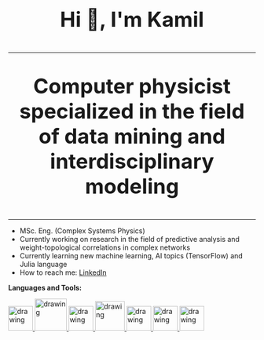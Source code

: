 <p align = "center" style="font-size:300%;"><b>Hi 👋, I'm Kamil</b></p>

---
<p align = "center" style="font-size:300%;"><b>Computer physicist specialized in the field of data mining and interdisciplinary modeling</b></p>

---

- MSc. Eng. (Complex Systems Physics)
- Currently working on research in the field of predictive analysis and weight-topological correlations in complex networks
- Currently learning new machine learning, AI topics (TensorFlow) and Julia language
- How to reach me: [LinkedIn](https://www.linkedin.com/in/kamil-orzechowski-75789225b/)


<b>Languages and Tools:</b>

<a href="https://www.python.org"> <img src="https://user-images.githubusercontent.com/62968263/215621257-7df61ba8-615c-416d-b0ea-700d88cdd932.svg" alt="drawing" width="50"/> </a> <a href="https://scikit-learn.org/stable/"> <img src="https://user-images.githubusercontent.com/62968263/215622224-c4542677-cc79-4145-bc9f-d399be5dfb3d.png" alt="drawing" width="65"/> </a> <a href="https://www.tensorflow.org"> <img src="https://user-images.githubusercontent.com/62968263/215622478-93cae3bd-5b50-4b53-8e1d-587ed5c56704.svg" alt="drawing" width="50"/> </a> <a href="https://www.r-project.org"> <img src="https://user-images.githubusercontent.com/62968263/215621448-8562646a-a7b6-463b-b443-1d44144598db.png" alt="drawing" width="60"/> </a> <a href="https://www.linux.org"> <img src="https://user-images.githubusercontent.com/62968263/215622413-e7e5dc1c-6ab8-435c-982d-82b4b07def84.svg" alt="drawing" width="50"/> </a> <a href="https://julialang.org"> <img src="https://user-images.githubusercontent.com/62968263/215621909-59946c28-3ccf-40e9-8236-7d28f7b2c601.png" alt="drawing" width="50"/> </a> <a href="https://www.java.com/en/"> <img src="https://user-images.githubusercontent.com/62968263/215622522-986cbca0-a4c9-4539-bd10-a2213345a87a.svg" alt="drawing" width="50"/> </a>
